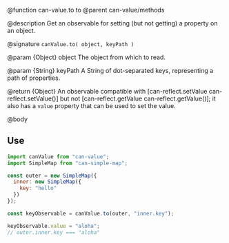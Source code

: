 @function can-value.to to
@parent can-value/methods

@description Get an observable for setting (but not getting) a property on an object.

@signature `canValue.to( object, keyPath )`

  @param {Object} object The object from which to read.

  @param {String} keyPath A String of dot-separated keys, representing a path of properties.

  @return {Object} An observable compatible with [can-reflect.setValue can-reflect.setValue()]
  but not [can-reflect.getValue can-reflect.getValue()]; it also has a `value` property that
  can be used to set the value.

@body

## Use

```js
import canValue from "can-value";
import SimpleMap from "can-simple-map";

const outer = new SimpleMap({
  inner: new SimpleMap({
    key: "hello"
  })
});

const keyObservable = canValue.to(outer, "inner.key");

keyObservable.value = "aloha";
// outer.inner.key === "aloha"
```
